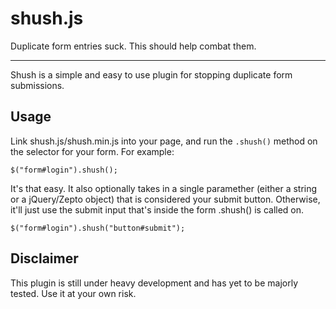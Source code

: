 # shush.js
Duplicate form entries suck. This should help combat them.
* * *

Shush is a simple and easy to use plugin for stopping duplicate form submissions.

## Usage

Link shush.js/shush.min.js into your page, and run the ```.shush()``` method on the selector for your form. For example:

```
$("form#login").shush();
```

It's that easy. It also optionally takes in a single paramether (either a string or a jQuery/Zepto object) that is considered your submit button. Otherwise, it'll just use the submit input that's inside the form .shush() is called on.

```
$("form#login").shush("button#submit");
```

## Disclaimer

This plugin is still under heavy development and has yet to be majorly tested. Use it at your own risk.